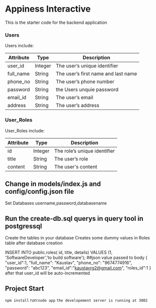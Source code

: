 # Appiness Interactive


This is the starter code for the backend application

### Users

Users include:

| Attribute    | Type             | Description           |
|-----------------|------------------|-------------------         |
| user_id                 | Integer          | The user’s unique identifier |
| full_name          | String           | The user’s first name  and last name     |
| phone_no  | String           | The user’s phone number |
| password | String           | the Users unquie password |
| email_id   | String            | The user’s email         | 
| address | String           | The user’s address|

### User_Roles

User_Roles include:

| Attribute | Type | Description |
|-----------------|------------------|-------------------|
| id              | Integer | The role’s unique identifier |
| title      | String | The user’s role |
| content | String | The user's content |




## Change in models/index.js and config/config.json file 
 Set Databases username,password,databasename
## Run  the create-db.sql querys in query tool in postgressql
Create the tables in your database
Creates some dummy values in Roles table after database creation

INSERT INTO public.roles(
	id, title, details)
	VALUES (1, 'SoftwareDeveloper','to build software');
##json value passed to body 
{   "user_id":1,
	 "full_name": "Kaustav",
     "phone_no": "9674774916",
     "password": "abc123",
     "email_id":"kaustavrg2@gmail.com",
     "roles_id":1
}
after that user_id will be auto-incremented 
## Project Start 

`npm install`
run:`node app`
`the developement server is running at 3002`